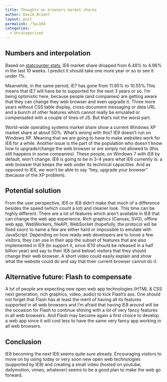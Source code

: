 ```yaml
---
title: Thoughts on browsers market shares
author: David Bruant
layout: post
permalink: /?p=104
categories:
  - Uncategorized
---
```

## Numbers and interpolation

Based on [statcounter stats][1], IE6 market share dropped from 6.48% to 4.96% in the last 10 weeks. I predict it should take one more year or so to see it under 1%.

Meanwhile, in the same period, IE7 has gone from 11.95% to 10.55%.This means that IE7 will have be to supported for the next 3 years or so. I&#8217;m being optimistic here, because people (and companies) are getting aware that they can change they web browser and even upgrade it. Three more years without CSS table display, cross-document messaging or data URL and a bunch of other features which cannot really be emulated or compensated with a couple of lines of JS. But that&#8217;s not the worst part.

World-wide operating systems market share show a current Windows XP market share at about 50%. What&#8217;s wrong with this? IE9 doesn&#8217;t run on Windows XP. Meaning that we are going to have to make websites work for IE8 for a while. Another issue is the part of the population who doesn&#8217;t know how to upgrade/change the web browser or are simply not allowed to (this still happens in some companies). These people, on Windows 7 with IE8 by default, won&#8217;t change. IE8 is going to be in 3-4 years what IE6 currently is: a web browser that keeps the web under its technical capacities. And as opposed to IE6, we won&#8217;t be able to say &#8220;hey, upgrade your browser&#8221; (because of the XP problem).

## Potential solution

From the user perspective, IE6 or IE8 didn&#8217;t make that much of a difference besides the speed (which count a lot) and cleaner look. This time can be highly different. There are a lot of features which aren&#8217;t available in IE8 that can change the web app experience. Rich graphics (Canvas, SVG), offline web app, WebWorkers, fileAPI, WebSocket (hopefully, the protocol will be fixed soon) to name a few are either hard or impossible to emulate with JavaScript. Depending on how ready web developers are to loose a few visitors, they can use in their app the subset of features that are also implemented in IE9 (to support it, since IE10 should be released in a half billion year) and say to their IE8 (and below) visitors that they should change their web browser. A short video could easily explain and show what the website could do and say that their current browser cannot do it.

## Alternative future: Flash to compensate

A lot of people are expecting new open web app technologies (HTML & CSS next generation, rich graphics, video, audio) to kick Flash&#8217;s ass. One should not forget that Flash has at least the merit of having all its features supported in all web browsers and I&#8217;m afraid that having IE8 around will be the occasion for Flash to continue shining with a lot of very fancy features in all web browsers. And Flash may become again a first choice to develop a web app since it will cost less to have the same very fancy app working in all web browsers.

## Conclusion

IE8 becoming the next IE6 seems quite sure already. Encouraging visitors to move on by using today or very soon new open web technologies (supported by IE9) and creating a small video (hosted on youtube, dailymotion, vimeo, whatever) seems to be a good plan to make the web go forward.

 [1]: http://gs.statcounter.com/
